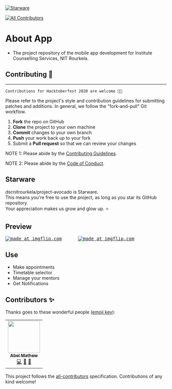 [![Starware](https://img.shields.io/badge/Starware-⭐-black?labelColor=f9b00d)](https://github.com/zepfietje/starware)
<!-- ALL-CONTRIBUTORS-BADGE:START - Do not remove or modify this section -->
[![All Contributors](https://img.shields.io/badge/all_contributors-1-orange.svg?style=flat-square)](#contributors-)
<!-- ALL-CONTRIBUTORS-BADGE:END -->

# About App
- The project repository of the mobile app development for Institute Counselling Services, NIT Rourkela.


## Contributing 🎃
------------

`Contributions for Hacktoberfest 2020 are welcome 🎉🎉`

Please refer to the project's style and contribution guidelines for submitting patches and additions. In general, we follow the "fork-and-pull" Git workflow.

 1. **Fork** the repo on GitHub
 2. **Clone** the project to your own machine
 3. **Commit** changes to your own branch
 4. **Push** your work back up to your fork
 5. Submit a **Pull request** so that we can review your changes

NOTE 1: Please abide by the [Contributing Guidelines](https://github.com/dscnitrourkela/project-avocado/blob/dev/CONTRIBUTING.md).

NOTE 2: Please abide by the [Code of Conduct](https://github.com/dscnitrourkela/project-avocado/blob/dev/CODE_OF_CONDUCT.md).


## Starware

dscnitrourkela/project-avocado is Starware.  
This means you're free to use the project, as long as you star its GitHub repository.  
Your appreciation makes us grow and glow up. ⭐

## Preview
<pre>
<a href="https://imgflip.com/gif/3cftti"><img src="https://i.imgflip.com/3cftti.gif" title="made at imgflip.com"/></a>      <a href="https://imgflip.com/gif/3cftvz"><img src="https://i.imgflip.com/3cftvz.gif" title="made at imgflip.com"/></a>
</pre>

## Use
- Make appointments
- Timetable selector
- Manage your mentors
- Get Notifications

## Contributors ✨

Thanks goes to these wonderful people ([emoji key](https://allcontributors.org/docs/en/emoji-key)):

<!-- ALL-CONTRIBUTORS-LIST:START - Do not remove or modify this section -->
<!-- prettier-ignore-start -->
<!-- markdownlint-disable -->
<table>
  <tr>
    <td align="center"><a href="https://designrknight-website.web.app/"><img src="https://avatars0.githubusercontent.com/u/27865704?v=4" width="100px;" alt=""/><br /><sub><b>Abel Mathew</b></sub></a><br /><a href="https://github.com/dscnitrourkela/project-avocado/commits?author=DesignrKnight" title="Code">💻</a> <a href="#projectManagement-DesignrKnight" title="Project Management">📆</a> <a href="#maintenance-DesignrKnight" title="Maintenance">🚧</a></td>
  </tr>
</table>

<!-- markdownlint-enable -->
<!-- prettier-ignore-end -->
<!-- ALL-CONTRIBUTORS-LIST:END -->

This project follows the [all-contributors](https://github.com/all-contributors/all-contributors) specification. Contributions of any kind welcome!